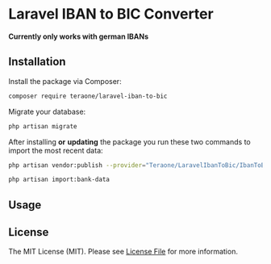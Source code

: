 # Laravel IBAN to BIC Converter

**Currently only works with german IBANs**

## Installation

Install the package via Composer:
```bash
composer require teraone/laravel-iban-to-bic
```

Migrate your database: 
```bash
php artisan migrate
```

After installing **or** **updating** the package you run these two commands to import the most recent data:
```bash
php artisan vendor:publish --provider="Teraone/LaravelIbanToBic/IbanToBicServiceProvider" --force
```
```bash
php artisan import:bank-data
```

## Usage

## License

The MIT License (MIT). Please see [License File](LICENSE.md) for more information.
